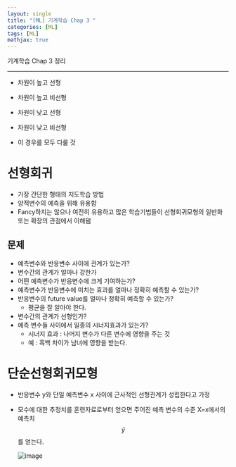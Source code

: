```yaml
---
layout: single
title: "[ML] 기계학습 Chap 3 "
categories: [ML]
tags: [ML]
mathjax: true
---
```

기계학습 Chap 3 정리


---

- 차원이 높고 선형
- 차원이 높고 비선형
- 차원이 낮고 선형
- 차원이 낮고 비선형

-  이 경우를 모두 다룰 것

# 선형회귀
- 가장 간단한 형태의 지도학습 방법
- 양적변수의 예측을 위해 유용함
- Fancy하지는 않으나 여전히 유용하고 많은 학습기법들이 선형회귀모형의 일반화 또는 확장의 관점에서 이해됌

## 문제
- 예측변수와 반응변수 사이에 관계가 있는가?
- 변수간의 관계가 얼마나 강한가
- 어떤 예측변수가 반응변수에 크게 기여하는가?
- 예측변수가 반응변수에 미치는 효과를 얼마나 정확히 예측할 수 있는가?
- 반응변수의 future value를 얼마나 정확히 예측할 수 있는가?
  - 평균을 잘 알아야 한다.
- 변수간의 관계가 선형인가?
- 예측 변수들 사이에서 일종의 시너지효과가 있는가?
  - 시너지 효과 : 나머지 변수가 다른 변수에 영향을 주는 것
  - 예 : 흑백 차이가 남녀에 영향을 받는다.

# 단순선형회귀모형
- 반응변수 y와 단일 예측변수 x 사이에 근사적인 선형관계가 성립한다고 가정
- 모수에 대한 추정치를 훈련자료로부터 얻으면 주어진 예측 변수의 수준 X=x에서의 예측치 $$\hat{y}$$ 를 얻는다.

  ![image](https://github.com/user-attachments/assets/2900c2c6-cb67-41d3-a1d6-a5452462fbbd)
